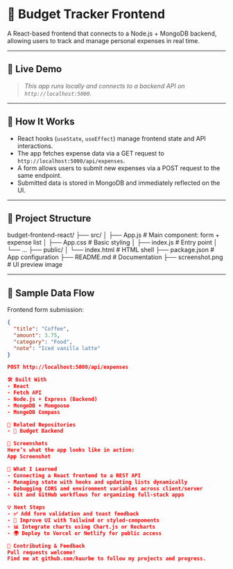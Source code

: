# 💸 Budget Tracker Frontend

A React-based frontend that connects to a Node.js + MongoDB backend, allowing users to track and manage personal expenses in real time.

---

## 🚀 Live Demo

> _This app runs locally and connects to a backend API on `http://localhost:5000`._

---

## 🔧 How It Works

- React hooks (`useState`, `useEffect`) manage frontend state and API interactions.
- The app fetches expense data via a GET request to `http://localhost:5000/api/expenses`.
- A form allows users to submit new expenses via a POST request to the same endpoint.
- Submitted data is stored in MongoDB and immediately reflected on the UI.

---

## 🧱 Project Structure

budget-frontend-react/ ├── src/ │   ├── App.js            # Main component: form + expense list │   ├── App.css           # Basic styling │   ├── index.js          # Entry point │   └── ... ├── public/ │   └── index.html        # HTML shell ├── package.json          # App configuration ├── README.md             # Documentation ├── screenshot.png        # UI preview image

---

## 🧪 Sample Data Flow

Frontend form submission:

```json
{
  "title": "Coffee",
  "amount": 3.75,
  "category": "Food",
  "note": "Iced vanilla latte"
}

POST http://localhost:5000/api/expenses

🛠️ Built With
- React
- Fetch API
- Node.js + Express (Backend)
- MongoDB + Mongoose
- MongoDB Compass

📂 Related Repositories
- 🔗 Budget Backend

📸 Screenshots
Here’s what the app looks like in action:
App Screenshot

🧠 What I Learned
- Connecting a React frontend to a REST API
- Managing state with hooks and updating lists dynamically
- Debugging CORS and environment variables across client/server
- Git and GitHub workflows for organizing full-stack apps

💡 Next Steps
- ✅ Add form validation and toast feedback
- 🎨 Improve UI with Tailwind or styled-components
- 📊 Integrate charts using Chart.js or Recharts
- 🌍 Deploy to Vercel or Netlify for public access

🤝 Contributing & Feedback
Pull requests welcome!
Find me at github.com/kuurbe to follow my projects and progress.
